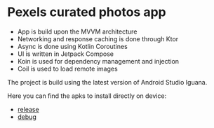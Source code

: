 # Pexels curated photos app

 - App is build upon the MVVM architecture
 - Networking and response caching is done through Ktor
 - Async is done using Kotlin Coroutines
 - UI is written in Jetpack Compose
 - Koin is used for dependency management and injection
 - Coil is used to load remote images

The project is build using the latest version of Android Studio Iguana.

Here you can find the apks to install directly on device:
 - [release](https://github.com/TGazica/PexelsApp/blob/main/app/release/app-release.apk)
 - [debug](https://github.com/TGazica/PexelsApp/blob/main/app/debug/app-debug.apk)

